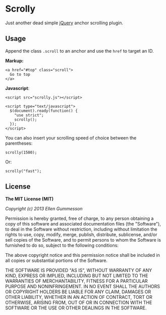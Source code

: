 # Scrolly

Just another dead simple [jQuery](http://jquery.com/ "jQuery") anchor scrolling plugin.  

## Usage

Append the class `.scroll` to an anchor and use the `href` to target an ID.

**Markup:**

    <a href="#top" class="scroll">
      Go to top
    </a>

**Javascript**:

    <script src="scrolly.js"></script>
    
    <script type="text/javascript">
      $(document).ready(function() {
        "use strict";
        scrolly();
      });
    </script>

You can also insert your scrolling speed of choice between the parentheses:

    scrolly(1500);

Or:

    scrolly("fast");

## License

**The MIT License (MIT)**

*Copyright (c) 2013 Ellen Gummesson*

Permission is hereby granted, free of charge, to any person obtaining a copy of this software and associated documentation files (the "Software"), to deal in the Software without restriction, including without limitation the rights to use, copy, modify, merge, publish, distribute, sublicense, and/or sell copies of the Software, and to permit persons to whom the Software is furnished to do so, subject to the following conditions:

The above copyright notice and this permission notice shall be included in all copies or substantial portions of the Software.

THE SOFTWARE IS PROVIDED "AS IS", WITHOUT WARRANTY OF ANY KIND, EXPRESS OR IMPLIED, INCLUDING BUT NOT LIMITED TO THE WARRANTIES OF MERCHANTABILITY, FITNESS FOR A PARTICULAR PURPOSE AND NONINFRINGEMENT. IN NO EVENT SHALL THE AUTHORS OR COPYRIGHT HOLDERS BE LIABLE FOR ANY CLAIM, DAMAGES OR OTHER LIABILITY, WHETHER IN AN ACTION OF CONTRACT, TORT OR OTHERWISE, ARISING FROM, OUT OF OR IN CONNECTION WITH THE SOFTWARE OR THE USE OR OTHER DEALINGS IN THE SOFTWARE.
